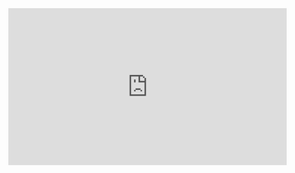 <html>
<head>
</head>
<body>
<iframe width="560" height="315" src="https://www.youtube.com/embed/P_yW47pyc8Q" frameborder="0" allow="autoplay; encrypted-media" allowfullscreen></iframe>
</body>
</html>
